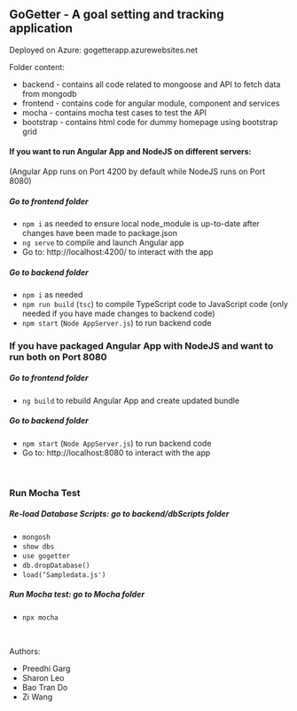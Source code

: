 ## GoGetter - A goal setting and tracking application

Deployed on Azure: gogetterapp.azurewebsites.net

Folder content:
* backend - contains all code related to mongoose and API to fetch data from mongodb
* frontend - contains code for angular module, component and services
* mocha - contains mocha test cases to test the API
* bootstrap - contains html code for dummy homepage using bootstrap grid

#### If you want to run Angular App and NodeJS on different servers: 
(Angular App runs on Port 4200 by default while NodeJS runs on Port 8080)
##### Go to frontend folder
- ```npm i``` as needed to ensure local node_module is up-to-date after changes have been made to package.json 
- ```ng serve``` to compile and launch Angular app 
- Go to: http://localhost:4200/ to interact with the app 

##### Go to backend folder
- ```npm i``` as needed
- ```npm run build``` (```tsc```) to compile TypeScript code to JavaScript code (only needed if you have made changes to backend code)
- ```npm start``` (```Node AppServer.js```) to run backend code 


### If you have packaged Angular App with NodeJS and want to run both on Port 8080
##### Go to frontend folder 
- ```ng build``` to rebuild Angular App and create updated bundle

##### Go to backend folder
- ```npm start``` (```Node AppServer.js```) to run backend code 
- Go to: http://localhost:8080 to interact with the app 

<br>

### Run Mocha Test
##### Re-load Database Scripts: go to backend/dbScripts folder
- ```mongosh```
- ```show dbs```
- ```use gogetter```
- ```db.dropDatabase()```
- ```load(‘Sampledata.js')```

##### Run Mocha test: go to Mocha folder
- ```npx mocha```

<br>

Authors:
* Preedhi Garg
* Sharon Leo
* Bao Tran Do 
* Zi Wang
